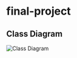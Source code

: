 # final-project

<h2>Class Diagram</h2>

![Class Diagram](https://user-images.githubusercontent.com/108625085/196240022-c713b314-8a56-44b1-9ac7-1022183c5328.png)
